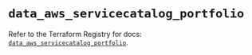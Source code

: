 # `data_aws_servicecatalog_portfolio`

Refer to the Terraform Registry for docs: [`data_aws_servicecatalog_portfolio`](https://registry.terraform.io/providers/hashicorp/aws/3.76.1/docs/data-sources/servicecatalog_portfolio).
